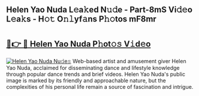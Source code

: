 ## Helen Yao Nuda L𝚎a𝚔ed N𝚞𝚍e - Part-8mS Vi𝚍𝚎o L𝚎a𝚔s - H𝚘𝚝 O𝚗𝚕yf𝚊ns P𝚑𝚘tos mF8mr

# <h2><a href="http://kf68w39.oniu.top/?m=Helen+Yao+Nuda">🔗👉 🔴 Helen Yao Nuda P𝚑ot𝚘𝚜 V𝚒d𝚎o</a></h2>

[![Helen Yao Nuda Nu𝚍e𝚜](https://i.imgur.com/0qMVB7G.gif)](http://kf68w39.oniu.top/?m=Helen+Yao+Nuda)
Web-based artist and amusement giver Helen Yao Nuda, acclaimed for disseminating dance and lifestyle knowledge through popular dance trends and brief videos. Helen Yao Nuda's public image is marked by its friendly and approachable nature, but the complexities of his personal life remain a source of fascination and intrigue.  
